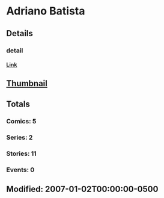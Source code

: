 # Adriano  Batista 
## Details
### detail
#### [Link](http://marvel.com/comics/creators/1387/adriano_batista?utm_campaign=apiRef&utm_source=225578a89fc76f3d20fbffda5d17a88d)
## [Thumbnail](http://i.annihil.us/u/prod/marvel/i/mg/c/20/4bc5a56aa84d5.jpg)
## Totals
### Comics: 5
### Series: 2
### Stories: 11
### Events: 0
## Modified: 2007-01-02T00:00:00-0500